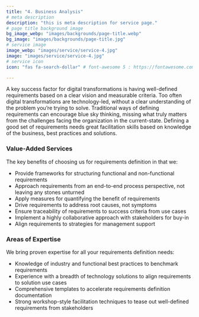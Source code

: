 ```yaml
---
title: "4. Business Analysis"
# meta description
description: "this is meta description for service page."
# page title background image
bg_image_webp: "images/backgrounds/page-title.webp"
bg_image: "images/backgrounds/page-title.jpg"
# service image
image_webp: "images/service/service-4.jpg"
image: "images/service/service-4.jpg"
# service icon
icon: "fas fa-search-dollar" # font-awesome 5 : https://fontawesome.com/icons/

---
```


A key success factor for digital transformations is having well-defined requirements based on a clear vision and measurable criteria. Too often digital transformations are technology-led, without a clear understanding of the problem you’re trying to solve. Traditional ways of defining requirements can encourage blue sky thinking, missing what truly matters from the challenges facing the organization in the current-state. Defining a good set of requirements needs great facilitation skills based on knowledge of the business, best practices and solutions.

### Value-Added Services

The key benefits of choosing us for requirements definition in that we:
-	Provide frameworks for structuring functional and non-functional requirements
-	Approach requirements from an end-to-end process perspective, not leaving any stones unturned
-	Apply measures for quantifying the benefit of requirements
-	Drive requirements to address root causes, not symptoms 
-	Ensure traceability of requirements to success criteria from use cases
-	Implement a highly collaborative approach with stakeholders for buy-in
-	Align requirements to strategies for management support


### Areas of Expertise

We bring proven expertise for all your requirements definition needs:
-	Knowledge of industry and functional best practices to benchmark requirements
-	Experience with a breadth of technology solutions to align requirements to solution use cases
-	Comprehensive templates to accelerate requirements definition documentation
-	Strong workshop-style facilitation techniques to tease out well-defined requirements from stakeholders
